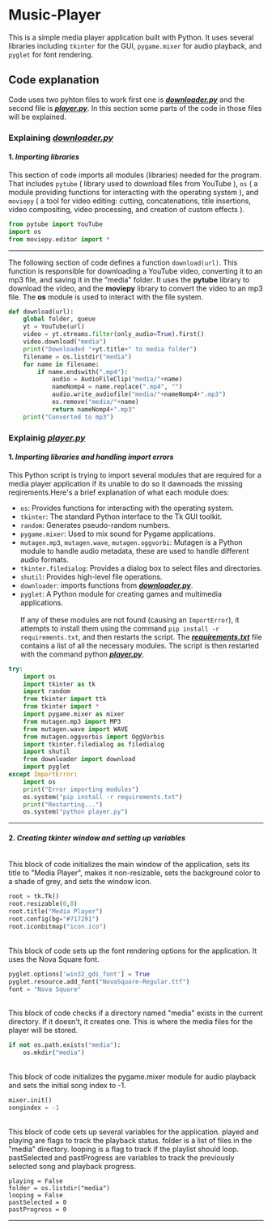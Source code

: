 # Music-Player
This is a simple media player application built with Python. It uses several libraries including `tkinter` for the GUI, `pygame.mixer` for audio playback, and `pyglet` for font rendering.

## Code explanation

Code uses two pyhton files to work first one is ***[downloader.py](https://github.com/Infin1teFour/Media_Player/blob/main/downloader.py)***  and the second file is ***[player.py](https://github.com/Infin1teFour/Media_Player/blob/main/player.py)***. In this section some parts of the code in those files will be explained.

### Explaining ***[downloader.py](https://github.com/Infin1teFour/Media_Player/blob/main/downloader.py)***

#### 1. ***Importing  libraries***
This section of code imports all modules (libraries) needed for the program. That includes `pytube` ( library used to download files from YouTube ), `os` ( a module providing functions for interacting with the operating system ), and `moviepy` ( a tool for video editing: cutting, concatenations, title insertions, video compositing, video processing, and creation of custom effects ).
```python
from pytube import YouTube
import os
from moviepy.editor import *
```


____________________________________________________________________________________

The following section of code defines a function `download(url)`. This function is responsible for downloading a YouTube video, converting it to an mp3 file, and saving it in the "media" folder. It uses the **pytube** library to download the video, and the **moviepy** library to convert the video to an mp3 file. The **os** module is used to interact with the file system. 

```python
def download(url):
    global folder, queue
    yt = YouTube(url)
    video = yt.streams.filter(only_audio=True).first()
    video.download("media")
    print("Downloaded "+yt.title+" to media folder")
    filename = os.listdir("media")
    for name in filename:
        if name.endswith(".mp4"):
            audio = AudioFileClip("media/"+name)
            nameNomp4 = name.replace(".mp4", "")
            audio.write_audiofile("media/"+nameNomp4+".mp3")
            os.remove("media/"+name)
            return nameNomp4+".mp3"
    print("Converted to mp3")
```

### Explainig ***[player.py](https://github.com/Infin1teFour/Media_Player/blob/main/player.py)*** <br>
#### 1. ***Importing  libraries and handling import errors***
This Python script is trying to import several modules that are required for a media player application if its unable to do so it dawnoads the missing reqirements.Here's a brief explanation of what each module does:</br>

- `os`: Provides functions for interacting with the operating system.
- `tkinter`: The standard Python interface to the Tk GUI toolkit.
- `random`: Generates pseudo-random numbers.
- `pygame.mixer`: Used to mix sound for Pygame applications.
-  `mutagen.mp3`,  `mutagen.wave`,  `mutagen.oggvorbi`: Mutagen is a Python module to handle audio metadata, these are used to handle different audio formats.
- `tkinter.filedialog`: Provides a dialog box to select files and directories.
- `shutil`: Provides high-level file operations.
- `downloader`: imports functions from  ***[downloader.py](https://github.com/Infin1teFour/Media_Player/blob/main/downloader.py)***.
- `pyglet`: A Python module for creating games and multimedia applications.</br></br> 
If any of these modules are not found (causing an `ImportError`), it attempts to install them using the command `pip install -r requirements.txt`, and then restarts the script. The ***[requirements.txt](https://github.com/Infin1teFour/Media_Player/blob/main/requirements.txt)*** file contains a list of all the necessary modules. The script is then restarted with the command python ***[player.py](https://github.com/Infin1teFour/Media_Player/blob/main/player.py)***.
```python
try:
    import os
    import tkinter as tk
    import random
    from tkinter import ttk
    from tkinter import *
    import pygame.mixer as mixer
    from mutagen.mp3 import MP3
    from mutagen.wave import WAVE
    from mutagen.oggvorbis import OggVorbis
    import tkinter.filedialog as filedialog
    import shutil
    from downloader import download
    import pyglet
except ImportError:
    import os
    print("Error importing modules")
    os.system("pip install -r requirements.txt")
    print("Restarting...")
    os.system("python player.py")
```
__________________________________________________________________________________
#### 2. ***Creating tkinter window and setting up variables*** 
<br>
This block of code initializes the main window of the application, sets its title to "Media Player", makes it non-resizable, sets the background color to a shade of grey, and sets the window icon.
<br>

```python
root = tk.Tk()
root.resizable(0,0)
root.title("Media Player")
root.config(bg="#717291")
root.iconbitmap("icon.ico")
```
</br>
This block of code sets up the font rendering options for the application. It uses the Nova Square font.</br>

```python
pyglet.options['win32_gdi_font'] = True
pyglet.resource.add_font("NovaSquare-Regular.ttf")
font = "Nova Square"
```
</br>
This block of code checks if a directory named "media" exists in the current directory. If it doesn't, it creates one. This is where the media files for the player will be stored.</br>

```python
if not os.path.exists("media"):
    os.mkdir("media")
```
</br>
This block of code initializes the pygame.mixer module for audio playback and sets the initial song index to -1.</br>

```python
mixer.init()
songindex = -1
```
</br>
This block of code sets up several variables for the application. played and playing are flags to track the playback status. folder is a list of files in the "media" directory. looping is a flag to track if the playlist should loop. pastSelected and pastProgress are variables to track the previously selected song and playback progress.<br>

```played = False
playing = False
folder = os.listdir("media")
looping = False
pastSelected = 0
pastProgress = 0
```
__________________________________________________________________________________